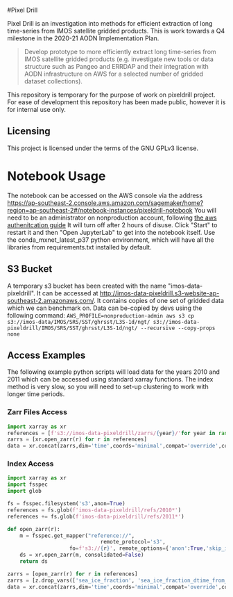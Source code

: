 #Pixel Drill

Pixel Drill is an investigation into methods for efficient extraction of long time-series from IMOS satellite gridded products. This is work towards a Q4 milestone in the 2020-21 AODN Implementation Plan.

> Develop prototype to more efficiently extract long time-series from IMOS satellite gridded products (e.g. investigate new tools or data structure such as Pangeo and ERRDAP and their integration with AODN infrastructure on AWS for a selected number of gridded dataset collections).

This repository is temporary for the purpose of work on pixeldrill project. For ease of development this repository has been made public, however it is for internal use only.
## Licensing
This project is licensed under the terms of the GNU GPLv3 license.

# Notebook Usage
The notebook can be accessed on the AWS console via the address https://ap-southeast-2.console.aws.amazon.com/sagemaker/home?region=ap-southeast-2#/notebook-instances/pixeldrill-notebook 
You will need to be an administrator on nonproduction account, following [the aws authenitcation guide](https://github.com/aodn/internal-discussions/wiki/AWS-authentication-guide)
It will turn off after 2 hours of disuse. Click "Start" to restart it and then "Open JupyterLab" to get into the notebook itself. Use the conda_mxnet_latest_p37 python environment, which will have all the libraries from requirements.txt installed by default.

## S3 Bucket
A temporary s3 bucket has been created with the name "imos-data-pixeldrill". It can be accessed at http://imos-data-pixeldrill.s3-website-ap-southeast-2.amazonaws.com/. It contains copies of one set of gridded data which we can benchmark on. Data can be-copied by devs using the following command:
```AWS_PROFILE=nonproduction-admin aws s3 cp s3://imos-data/IMOS/SRS/SST/ghrsst/L3S-1d/ngt/ s3://imos-data-pixeldrill/IMOS/SRS/SST/ghrsst/L3S-1d/ngt/ --recursive --copy-props none```

## Access Examples
The following example python scripts will load data for the years 2010 and 2011 which can be accessed using standard xarray functions. The index method is very slow, so you will need to set-up clustering to work with longer time periods.

### Zarr Files Access
``` Python
import xarray as xr
references = [f's3://imos-data-pixeldrill/zarrs/{year}/'for year in range(2010, 2012)]
zarrs = [xr.open_zarr(r) for r in references]
data = xr.concat(zarrs,dim='time',coords='minimal',compat='override',combine_attrs='override', fill_value='')
```

### Index Access
``` Python
import xarray as xr
import fsspec
import glob

fs = fsspec.filesystem('s3',anon=True)
references = fs.glob(f'imos-data-pixeldrill/refs/2010*')
references += fs.glob(f'imos-data-pixeldrill/refs/2011*')

def open_zarr(r):
    m = fsspec.get_mapper("reference://", 
                              remote_protocol='s3',
                    fo=f's3://{r}', remote_options={'anon':True,'skip_instance_cache':True,'use_listings_cache':False})
    ds = xr.open_zarr(m, consolidated=False)
    return ds

zarrs = [open_zarr(r) for r in references]
zarrs = [z.drop_vars(['sea_ice_fraction', 'sea_ice_fraction_dtime_from_sst'], errors='ignore') for z in zarrs]
data = xr.concat(zarrs,dim='time',coords='minimal',compat='override',combine_attrs='override', fill_value='')
```
